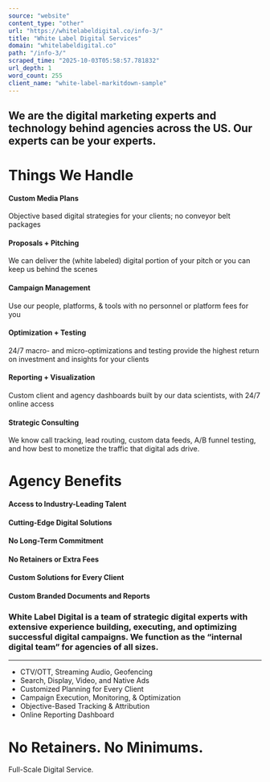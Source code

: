 ```yaml
---
source: "website"
content_type: "other"
url: "https://whitelabeldigital.co/info-3/"
title: "White Label Digital Services"
domain: "whitelabeldigital.co"
path: "/info-3/"
scraped_time: "2025-10-03T05:58:57.781832"
url_depth: 1
word_count: 255
client_name: "white-label-markitdown-sample"
---
```


## We are the digital marketing experts and technology behind agencies across the US. Our experts can be your experts.

# Things We Handle

#### Custom Media Plans
Objective based digital strategies for your clients; no conveyor belt packages

#### Proposals + Pitching
We can deliver the (white labeled) digital portion of your pitch or you can keep us behind the scenes

#### Campaign Management
Use our people, platforms, & tools with no personnel or platform fees for you

#### Optimization + Testing
24/7 macro- and micro-optimizations and testing provide the highest return on investment and insights for your clients

#### Reporting + Visualization
Custom client and agency dashboards built by our data scientists, with 24/7 online access

#### Strategic Consulting
We know call tracking, lead routing, custom data feeds, A/B funnel testing, and how best to monetize the traffic that digital ads drive.

# Agency Benefits

#### Access to Industry-Leading Talent

#### Cutting-Edge Digital Solutions

#### No Long-Term Commitment

#### No Retainers or Extra Fees

#### Custom Solutions for Every Client

#### Custom Branded Documents and Reports

### White Label Digital is a team of strategic digital experts with extensive experience building, executing, and optimizing successful digital campaigns. We function as the “internal digital team” for agencies of all sizes.

* * *

*   CTV/OTT, Streaming Audio, Geofencing
*   Search, Display, Video, and Native Ads
*   Customized Planning for Every Client
*   Campaign Execution, Monitoring, & Optimization
*   Objective-Based Tracking & Attribution
*   Online Reporting Dashboard

# No Retainers. No Minimums.  
Full-Scale Digital Service.